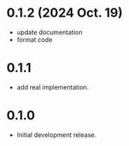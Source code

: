 # 0.1.2 (2024 Oct. 19)

* update documentation
* format code

# 0.1.1

* add real implementation.

# 0.1.0

* Initial development release.
